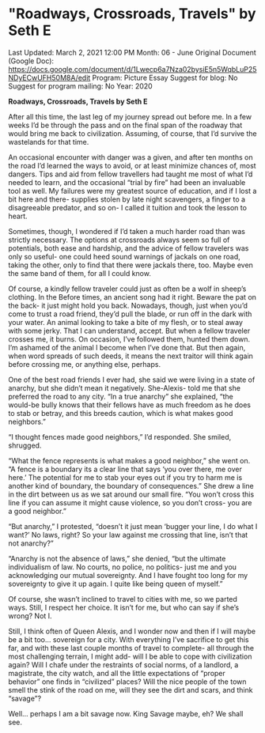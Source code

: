 # "Roadways, Crossroads, Travels" by Seth E

Last Updated: March 2, 2021 12:00 PM
Month: 06 - June
Original Document (Google Doc): https://docs.google.com/document/d/1Lwecp6a7Nza02bysiE5n5WqbLuP25NDyECwUFH50M8A/edit
Program: Picture Essay
Suggest for blog: No
Suggest for program mailing: No
Year: 2020

**Roadways, Crossroads, Travels by Seth E**

After all this time, the last leg of my journey spread out before me. In a few weeks I’d be through the pass and on the final span of the roadway that would bring me back to civilization. Assuming, of course, that I’d survive the wastelands for that time.

An occasional encounter with danger was a given, and after ten months on the road I’d learned the ways to avoid, or at least minimize chances of, most dangers. Tips and aid from fellow travellers had taught me most of what I’d needed to learn, and the occasional “trial by fire” had been an invaluable tool as well. My failures were my greatest source of education, and if I lost a bit here and there- supplies stolen by late night scavengers, a finger to a disagreeable predator, and so on- I called it tuition and took the lesson to heart.

Sometimes, though, I wondered if I’d taken a much harder road than was strictly necessary. The options at crossroads always seem so full of potentials, both ease and hardship, and the advice of fellow travelers was only so useful- one could heed sound warnings of jackals on one road, taking the other, only to find that there were jackals there, too. Maybe even the same band of them, for all I could know.

Of course, a kindly fellow traveler could just as often be a wolf in sheep’s clothing. In the Before times, an ancient song had it right. Beware the pat on the back- it just might hold you back. Nowadays, though, just when you’d come to trust a road friend, they’d pull the blade, or run off in the dark with your water. An animal looking to take a bite of my flesh, or to steal away with some jerky. That I can understand, accept. But when a fellow traveler crosses me, it burns. On occasion, I’ve followed them, hunted them down. I’m ashamed of the animal I become when I’ve done that. But then again, when word spreads of such deeds, it means the next traitor will think again before crossing me, or anything else, perhaps.

One of the best road friends I ever had, she said we were living in a state of anarchy, but she didn’t mean it negatively. She-Alexis- told me that she preferred the road to any city. “In a true anarchy” she explained, “the would-be bully knows that their fellows have as much freedom as he does to stab or betray, and this breeds caution, which is what makes good neighbors.”

“I thought fences made good neighbors,” I’d responded. She smiled, shrugged.

“What the fence represents is what makes a good neighbor,” she went on. “A fence is a boundary its a clear line that says ‘you over there, me over here.’ The potential for me to stab your eyes out if you try to harm me is another kind of boundary, the boundary of consequences.” She drew a line in the dirt between us as we sat around our small fire. “You won’t cross this line if you can assume it might cause violence, so you don’t cross- you are a good neighbor.”

“But anarchy,” I protested, “doesn’t it just mean ‘bugger your line, I do what I want?’ No laws, right? So your law against me crossing that line, isn’t that not anarchy?”

“Anarchy is not the absence of laws,” she denied, “but the ultimate individualism of law. No courts, no police, no politics- just me and you acknowledging our mutual sovereignty. And I have fought too long for my sovereignty to give it up again. I quite like being queen of myself.”

Of course, she wasn’t inclined to travel to cities with me, so we parted ways. Still, I respect her choice. It isn’t for me, but who can say if she’s wrong? Not I.

Still, I think often of Queen Alexis, and I wonder now and then if I will maybe be a bit too… sovereign for a city. With everything I’ve sacrifice to get this far, and with these last couple months of travel to complete- all through the most challenging terrain, I might add- will I be able to cope with civilization again? Will I chafe under the restraints of social norms, of a landlord, a magistrate, the city watch, and all the little expectations of “proper behavior” one finds in “civilized” places? Will the nice people of the town smell the stink of the road on me, will they see the dirt and scars, and think “savage”?

Well… perhaps I am a bit savage now. King Savage maybe, eh? We shall see.